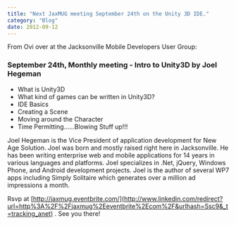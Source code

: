 ```yaml
---
title: "Next JaxMUG meeting September 24th on the Unity 3D IDE."
category: "Blog"
date: 2012-09-12
---
```



From Ovi over at the Jacksonville Mobile Developers User Group:

### September 24th, Monthly meeting - Intro to Unity3D by Joel Hegeman

* What is Unity3D   
* What kind of games can be written in Unity3D?   
* IDE Basics   
* Creating a Scene   
* Moving around the Character   
* Time Permitting......Blowing Stuff up!!!   

Joel Hegeman is the Vice President of application development for New Age Solution. Joel was born and mostly raised right here in Jacksonville. He has been writing enterprise web and mobile applications for 14 years in various languages and platforms. Joel specializes in .Net, jQuery, Windows Phone, and Android development projects. Joel is the author of several WP7 apps including Simply Solitaire which generates over a million ad impressions a month.   

Rsvp at [http://jaxmug.eventbrite.com/](http://www.linkedin.com/redirect?url=http%3A%2F%2Fjaxmug%2Eeventbrite%2Ecom%2F&urlhash=Ssc9&_t=tracking_anet) . See you there!